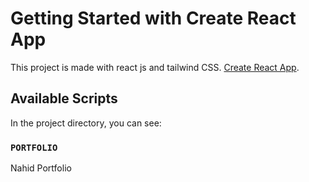 # Getting Started with Create React App

This project is made with react js and tailwind CSS. [Create React App](https://github.com/facebook/create-react-app).

## Available Scripts

In the project directory, you can see:

### `PORTFOLIO`

Nahid Portfolio